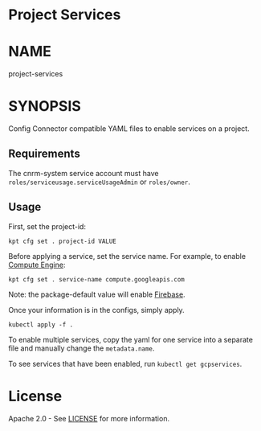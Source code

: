 Project Services
==================================================

# NAME

  project-services

# SYNOPSIS

  Config Connector compatible YAML files to enable services on a project.

## Requirements
  The cnrm-system service account must have `roles/serviceusage.serviceUsageAdmin` or `roles/owner`.


## Usage
  First, set the project-id:

  ```
  kpt cfg set . project-id VALUE 
  ```

  Before applying a service, set the service name. For example, to enable [Compute Engine](https://cloud.google.com/compute/docs):

  ```
  kpt cfg set . service-name compute.googleapis.com
  ```

  Note: the package-default value will enable [Firebase](https://firebase.google.com/docs).

  Once your information is in the configs, simply apply.

  ```
  kubectl apply -f .
  ```

  To enable multiple services, copy the yaml for one service into a separate file and manually change the `metadata.name`.

  To see services that have been enabled, run `kubectl get gcpservices`.


# License

  Apache 2.0 - See [LICENSE](/LICENSE) for more information.

